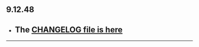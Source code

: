 ## 9.12.48

- ## The [CHANGELOG file is here](https://flutter-sound.canardoux.xyz/changelog.html)

-----------------------------------------------------------------------------------------------------------------------------------
